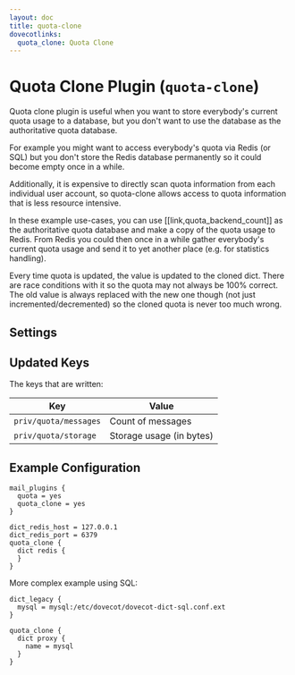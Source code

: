 ```yaml
---
layout: doc
title: quota-clone
dovecotlinks:
  quota_clone: Quota Clone
---
```


# Quota Clone Plugin (`quota-clone`)

Quota clone plugin is useful when you want to store everybody's current quota
usage to a database, but you don't want to use the database as the
authoritative quota database.

For example you might want to access everybody's quota via Redis (or SQL)
but you don't store the Redis database permanently so it could become empty
once in a while.

Additionally, it is expensive to directly scan quota information from each
individual user account, so quota-clone allows access to quota information
that is less resource intensive.

In these example use-cases, you can use [[link,quota_backend_count]] as the
authoritative quota database and make a copy of the quota usage to Redis.
From Redis you could then once in a while gather everybody's current quota
usage and send it to yet another place (e.g. for statistics handling).

Every time quota is updated, the value is updated to the cloned dict. There are
race conditions with it so the quota may not always be 100% correct. The old
value is always replaced with the new one though (not just
incremented/decremented) so the cloned quota is never too much wrong.

## Settings

<SettingsComponent plugin="quota-clone" />

## Updated Keys

The keys that are written:

| Key | Value |
| --- | ----- |
| `priv/quota/messages` | Count of messages |
| `priv/quota/storage` | Storage usage (in bytes) |

## Example Configuration

```[dovecot.conf]
mail_plugins {
  quota = yes
  quota_clone = yes
}

dict_redis_host = 127.0.0.1
dict_redis_port = 6379
quota_clone {
  dict redis {
  }
}
```

More complex example using SQL:

```[dovecot.conf]
dict_legacy {
  mysql = mysql:/etc/dovecot/dovecot-dict-sql.conf.ext
}

quota_clone {
  dict proxy {
    name = mysql
  }
}
```
